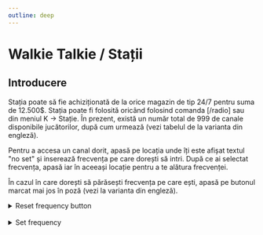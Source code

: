 ```yaml
---
outline: deep
---
```


# Walkie Talkie / Stații

## Introducere

Stația poate să fie achiziționată de la orice magazin de tip 24/7 pentru suma de 12.500$. Stația poate fi folosită oricând folosind comanda [/radio] sau din meniul K -> Stație. În prezent, există un număr total de 999 de canale disponibile jucătorilor, după cum urmează (vezi tabelul de la varianta din engleză).

Pentru a accesa un canal dorit, apasă pe locația unde îți este afișat textul "no set" și inserează frecvența pe care dorești să intri. După ce ai selectat frecvența, apasă iar în aceeași locație pentru a te alătura frecvenței.

În cazul în care dorești să părăsești frecvența pe care ești, apasă pe butonul marcat mai jos în poză (vezi la varianta din engleză).

<details>
  <summary>Reset frequency button</summary>
  <img src="https://assets.b-zone.ro/images/wiki/reset-frequency-button.png" alt="Reset frequency button">
</details>

<br/>

<details>
  <summary>Set frequency</summary>
  <img src="https://assets.b-zone.ro/images/wiki/set-frequency.gif" alt="Set frequency">
</details>